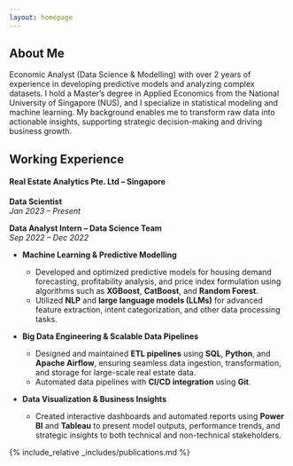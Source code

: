 ```yaml
---
layout: homepage
---
```


## About Me
Economic Analyst (Data Science & Modelling) with over 2 years of experience in developing predictive models and analyzing complex datasets. I hold a Master’s degree in Applied Economics from the National University of Singapore (NUS), and I specialize in statistical modeling and machine learning. My background enables me to transform raw data into actionable insights, supporting strategic decision-making and driving business growth.

## Working Experience

#### Real Estate Analytics Pte. Ltd – Singapore
**Data Scientist**  
*Jan 2023 – Present*  

**Data Analyst Intern – Data Science Team**  
*Sep 2022 – Dec 2022*

- **Machine Learning & Predictive Modelling**  
  - Developed and optimized predictive models for housing demand forecasting, profitability analysis, and price index formulation using algorithms such as **XGBoost**, **CatBoost**, and **Random Forest**.  
  - Utilized **NLP** and **large language models (LLMs)** for advanced feature extraction, intent categorization, and other data processing tasks.

- **Big Data Engineering & Scalable Data Pipelines**  
  - Designed and maintained **ETL pipelines** using **SQL**, **Python**, and **Apache Airflow**, ensuring seamless data ingestion, transformation, and storage for large-scale real estate data.  
  - Automated data pipelines with **CI/CD integration** using **Git**.

- **Data Visualization & Business Insights**  
  - Created interactive dashboards and automated reports using **Power BI** and **Tableau** to present model outputs, performance trends, and strategic insights to both technical and non-technical stakeholders.

{% include_relative _includes/publications.md %}

